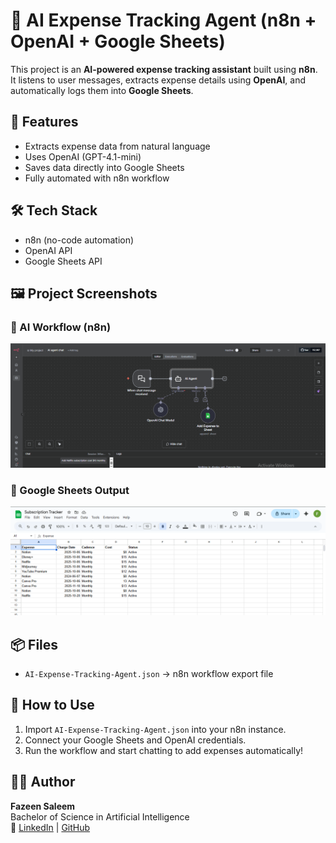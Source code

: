 # 🧾 AI Expense Tracking Agent (n8n + OpenAI + Google Sheets)

This project is an **AI-powered expense tracking assistant** built using **n8n**.  
It listens to user messages, extracts expense details using **OpenAI**, and automatically logs them into **Google Sheets**.

## 🚀 Features
- Extracts expense data from natural language
- Uses OpenAI (GPT-4.1-mini)
- Saves data directly into Google Sheets
- Fully automated with n8n workflow

## 🛠️ Tech Stack
- n8n (no-code automation)
- OpenAI API
- Google Sheets API

## 🖼️ Project Screenshots

### 🔹 AI Workflow (n8n)
![Workflow](workflow_ai-agent.png)

### 🔹 Google Sheets Output
![Google Sheet Tracker](tracker_sheet.png)


## 📦 Files
- `AI-Expense-Tracking-Agent.json` → n8n workflow export file

## 🔗 How to Use
1. Import `AI-Expense-Tracking-Agent.json` into your n8n instance.
2. Connect your Google Sheets and OpenAI credentials.
3. Run the workflow and start chatting to add expenses automatically!

## 👩‍💻 Author
**Fazeen Saleem**  
Bachelor of Science in Artificial Intelligence  
🔗 [LinkedIn](https://www.linkedin.com/in/fazeen-saleem-53b00922b/) | [GitHub](https://github.com/fazeensaleem17-byte)

